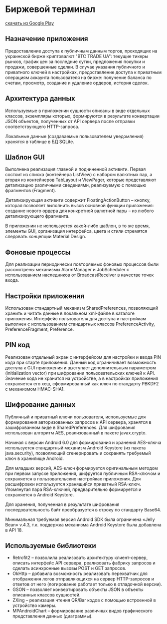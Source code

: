 <h1>Биржевой терминал</h1>
<a href="https://play.google.com/store/apps/details?id=basilisk.stockexchangeterminal" target="_blank">скачать из Google Play</a>

<h2>Назначение приложения</h2>
<p>Предоставление доступа к публичным данным торгов, проходящих на украинской бирже криптовалют "BTC TRADE UA": текущие тикеры рынков, график цен за последние сутки, предложения покупки и продажи, совершенные сделки. В случае указания публичного и приватного ключей в настройках, предоставление доступа к приватным операциям аккаунта пользователя на бирже: получение баланса по счетам, просмотр, создание и удаление ордеров, история сделок.

<h2>Архитектура данных</h2>
<p>Используемые в приложении сущности  описаны в виде отдельных классов, экземпляры которых, формируются в результате конвертации JSON объектов, полученных от API сервера после отправки соответствующего HTTP-запроса.
<p>Локальные данные (создаваемые пользователем уведомления) хранятся в таблице в БД SQLite.

<h2>Шаблон GUI</h2>
<p>Выполнена реализация главной и подчиненной активити. Первая состоит из списка (контейнера ListView)  с набором валютных пар, а вторая из контейнеров TabLayout  и ViewPager, которые представляют детализацию различными сведениями,  реализуемую  c помощью фрагментов (Fragment).
<p>Детализирующая активити содержит FloatingActionButton – кнопку, которая позволяет выполнить вызов основной функции приложения: создание нового ордера для конкретной валютной пары – из любого детализирующего фрагмента.
<p>В приложении не используется какой-либо шаблон, в то же время, элементы GUI, организация интерфейса, цвета и стили стремятся следовать концепции Material Design.

<h2>Фоновые процессы</h2>
<p>Для реализации периодически повторяемых фоновых  процессов были рассмотрены механизмы AlarmManager и JobScheduler с использованием наследников от BroadcastReceiver в качестве точек входа.

<h2>Настройки приложения</h2>
<p>Использован стандартный механизм SharedPreferences, позволяющий хранить и читать данные в локальном xml-файле в каталоге приложения. Интерфейс пользователя для доступа к настройкам выполнен с использованием стандартных классов PreferenceActivity,  PreferenceFragment, Preference.

<h2>PIN код</h2>
<p>Реализован отдельный экран с интерфейсом для настройки и ввода PIN кода при старте приложения. Данный код ограничивает возможность доступа к GUI приложения и выступает дополнительным параметром (initialization vector) при шифровании пользовательских ключей к API. Значение кода не хранится на устройстве, а в настройках приложения сохраняется его хеш, сформированный как ключ по стандарту PBKDF2 с механизмом HMAC-SHA1.

<h2>Шифрование данных</h2>
<p>Публичный и приватный ключи пользователя, используемые для формирования авторизованных запросов к API сервера,  хранятся в зашифрованном виде в SharedPreferences. Для шифрования использован алгоритм AES, реализованный в пакете javax.crypto.
<p>Начиная с версии Android 6.0 для формирования и хранения AES-ключа используется стандартный механизм Android Keystore (из пакета java.security), позволяющий сгенерировать и сохранять требуемый ключ в хранилище Android.
<p>Для младших версий, AES-ключ формируется оригинальным методом при первом запуске приложения, шифруется публичным RSA-ключом и сохраняется в пользовательских настройках приложения. Для расшифровки используется хранящийся приватный RSA-ключ. Упомянутая пара RSA-ключей, предварительно формируется и сохраняется в Android Keystore.
<p>Для хранения, полученная в результате шифрования последовательность байт преобразуется в строку по стандарту Base64.
<p>Минимальная требуемая версия Android SDK была ограничена «Jelly Bean» v.4.3, т.к. поддержка механизма Android Keystore была добавлена в API 18.

<h2>Используемые библиотеки</h2>
<ul>
<li>Retrofit2 – позволила реализовать архитектуру клиент-сервер, описать интерфейс  API сервера, реализовать фабрику запросов и сделать асинхронные вызовы POST и GET запросов.
<li>OkHttp – добавила возможность реализовать перехватчик для отображения логов отправляющихся на сервер HTTP-запросов и ответов от него (логирование работает только в отладочной версии).
<li>GSON – позволяет конвертировать объекты JSON в объекты описанных классов сущностей.
<li>ZXing – реализация чтения QR/Bar кодов c помощью встроенной в устройство камеры.
<li>MPAndroidChart – формирование различных видов графического представления данных (диаграммы).
</ul>
